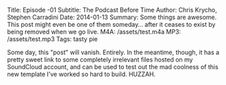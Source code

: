 Title: Episode -01
Subtitle: The Podcast Before Time
Author: Chris Krycho, Stephen Carradini
Date: 2014-01-13
Summary: Some things are awesome. This post might even be one of them someday…
    after it ceases to exist by being removed when we go live.
M4A: /assets/test.m4a
MP3: /assets/test.mp3
Tags: tasty pie

Some day, this "post" will vanish. Entirely. In the meantime, though, it has a
pretty sweet link to some completely irrelevant files hosted on my SoundCloud
account, and can be used to test out the mad coolness of this new template I've
worked so hard to build. HUZZAH.
